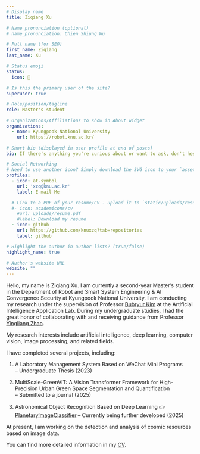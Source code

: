 ```yaml
---
# Display name
title: Ziqiang Xu

# Name pronunciation (optional)
# name_pronunciation: Chien Shiung Wu

# Full name (for SEO)
first_name: Ziqiang
last_name: Xu

# Status emoji
status:
  icon: 🌼

# Is this the primary user of the site?
superuser: true

# Role/position/tagline
role: Master's student

# Organizations/Affiliations to show in About widget
organizations:
  - name: Kyungpook National University
    url: https://robot.knu.ac.kr/

# Short bio (displayed in user profile at end of posts)
bio: If there's anything you're curious about or want to ask, don't hesitate to reach out! 😊

# Social Networking
# Need to use another icon? Simply download the SVG icon to your `assets/media/icons/` folder.
profiles:
  - icon: at-symbol
    url: 'xzq@knu.ac.kr'
    label: E-mail Me

  # Link to a PDF of your resume/CV - upload it to `static/uploads/resume.pdf`
  #- icon: academicons/cv
    #url: uploads/resume.pdf
    #label: Download my resume
  - icon: github
    url: https://github.com/knuxzq?tab=repositories
    label: github

# Highlight the author in author lists? (true/false)
highlight_name: true

# Author's website URL
website: ""
---
```

Hello, my name is Ziqiang Xu. I am currently a second-year Master’s student in the Department of Robot and Smart System Engineering & AI Convergence Security at Kyungpook National University. I am conducting my research under the supervision of Professor [Bubryur Kim](https://home.knu.ac.kr/HOME/aerospace/sub.htm?nav_code=aer1694405502) at the Artificial Intelligence Application Lab. During my undergraduate studies, I had the great honor of collaborating with and receiving guidance from Professor [Yingliang Zhao](https://5y.nuc.edu.cn/info/1695/12878.htm).

My research interests include artificial intelligence, deep learning, computer vision, image processing, and related fields.

I have completed several projects, including:

1. A Laboratory Management System Based on WeChat Mini Programs  
   – Undergraduate Thesis (2023)

2. MultiScale-GreenViT: A Vision Transformer Framework for High-Precision Urban Green Space Segmentation and Quantification  
   – Submitted to a journal (2025) 

3. Astronomical Object Recognition Based on Deep Learning 👉[PlanetaryImageClassifier](https://github.com/knuxzq/PlanetaryImageClassifier)
   – Currently being further developed (2025)

At present, I am working on the detection and analysis of cosmic resources based on image data.

You can find more detailed information in my [CV](/uploads/resume.pdf).

